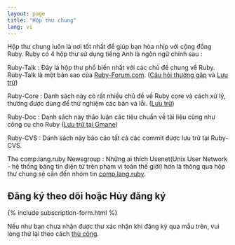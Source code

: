 ```yaml
---
layout: page
title: "Hộp thư chung"
lang: vi
---
```


Hộp thư chung luôn là nơi tốt nhất để giúp bạn hòa nhịp với cộng đồng Ruby. 
Ruby có 4 hộp thư sử dụng tiếng Anh là ngôn ngữ chính sau :

Ruby-Talk
: Đây là hộp thư phổ biến nhất với các chủ đề chung về Ruby. 
Ruby-Talk là một bản sao của [Ruby-Forum.com][1]. ([Câu hỏi thường gặp][2]
  và [Lưu trữ][3])

Ruby-Core
: Danh sách này có rất nhiều chủ đề về Ruby core và cách xử lý, 
thường được dùng để thử nghiệm các bản vá lỗi. ([Lưu trữ][4])

Ruby-Doc
: Danh sách này thảo luận các tiêu chuẩn về tài liệu cũng như công cụ cho Ruby ([Lưu trữ tại Gmane][5])

Ruby-CVS
: Danh sách này báo cáo tất cả các commit được lưu trữ tại Ruby-CVS.

The comp.lang.ruby Newsgroup
: Những ai thích Usenet(Unix User Network - hệ thống bảng tin điện tử trên phạm vi toàn thế giới) 
hơn là thông qua hộp thư chung sẽ cần đến nhóm tin [comp.lang.ruby](news:comp.lang.ruby).


## Đăng ký theo dõi hoặc Hủy đăng ký 

{% include subscription-form.html %}

Nếu như bạn chưa nhận được thư xác nhận khi đăng ký qua mẫu trên, 
vui lòng thử lại theo cách [thủ công](manual-instructions/).



[1]: http://ruby-forum.com
[2]: http://rubyhacker.com/clrFAQ.html
[3]: http://blade.nagaokaut.ac.jp/ruby/ruby-talk/index.shtml
[4]: http://blade.nagaokaut.ac.jp/ruby/ruby-core/index.shtml
[5]: http://dir.gmane.org/gmane.comp.lang.ruby.documentation
